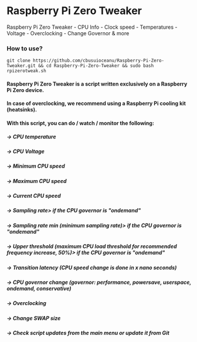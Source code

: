 # Raspberry Pi Zero Tweaker
Raspberry Pi Zero Tweaker - CPU Info - Clock speed - Temperatures - Voltage - Overclocking - Change Governor &amp; more

### How to use?
```git clone https://github.com/cbusuioceanu/Raspberry-Pi-Zero-Tweaker.git && cd Raspberry-Pi-Zero-Tweaker && sudo bash rpizerotweak.sh```

#### Raspberry Pi Zero Tweaker is a script written exclusively on a Raspberry Pi Zero device.

#### In case of overclocking, we recommend using a Raspberry Pi cooling kit (heatsinks).

#### With this script, you can do / watch / monitor the following:

##### -> CPU temperature
##### -> CPU Voltage
##### -> Minimum CPU speed
##### -> Maximum CPU speed
##### -> Current CPU speed
##### -> Sampling rate> if the CPU governor is "ondemand"
##### -> Sampling rate min (minimum sampling rate)> if the CPU governor is "ondemand"
##### -> Upper threshold (maximum CPU load threshold for recommended frequency increase, 50%)> if the CPU governor is "ondemand"
##### -> Transition latency (CPU speed change is done in x nano seconds)
##### -> CPU governor change (governor: performance, powersave, userspace, ondemand, conservative)
##### -> Overclocking
##### -> Change SWAP size
##### -> Check script updates from the main menu or update it from Git
